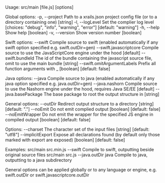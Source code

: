 Usage: src/main [file.js] [options]

Global options:
  -p, --project   Path to a xrails.json project config file (or to a directory containing one)  [string]
  -l, --logLevel  Set the complier log level  [choices: "debug", "info", "warning", "error"] [default: "warning"]
  -h, --help      Show help  [boolean]
  -v, --version   Show version number  [boolean]

Swift options:
  --swift                     Compile source to swift (enabled automatically if any swift option specified e.g. swift.outDir=gen)
  --swift.javascriptcore      Compile source to use the JavaScriptCore engine under the hood [default]
  --swift.bundleId            The id of the bundle containing the javascript source file, omit to use the main bundle  [string]
  --swift.omitArgumentLabels  Prefix all function arguments with _  [boolean] [default: false]

Java options:
  --java              Compile source to java (enabled automatically if any java option specified e.g. java.outDir=gen)
  --java.nashorn      Compile source to use the Nashorn engine under the hood, requires Java SE/EE [default]
  --java.basePackage  The base package to root the output structure in  [string]

General options:
  --outDir         Redirect output structure to a directory  [string] [default: "."]
  --noEmit         Do not emit complied output  [boolean] [default: false]
  --noEmitWrapper  Do not emit the wrapper for the specified JS engine in compiled output  [boolean] [default: false]

Options:
  --charset         The character set of the input files  [string] [default: "utf8"]
  --implicitExport  Expose all declarations found (by default only those marked with export are exposed)  [boolean] [default: false]

Examples:
  src/main src.min.js --swift         Compile to swift, outputting beside original source files
  src/main src.js --java.outDir java  Compile to java, outputting to a java subdirectory

General options can be applied globally or to any language or engine, e.g. swift.outDir or swift.javascriptcore.outDir

